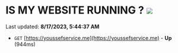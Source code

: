# IS MY WEBSITE RUNNING ? [![](https://img.shields.io/static/v1?label=Sponsor&message=%E2%9D%A4&logo=GitHub&color=%23fe8e86)](https://github.com/sponsors/<username>)

Last updated: **8/17/2023, 5:44:37 AM**

- `GET` [https://youssefservice.me](https://youssefservice.me) - **Up** (944ms)
